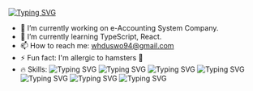 [![Typing SVG](https://readme-typing-svg.demolab.com?font=Fira+Code&weight=500&size=25&pause=1000&color=F7F7F7&center=true&random=true&width=700&height=70&lines=Welcome+to+Jemmillion's+World+%F0%9F%91%8B)](https://git.io/typing-svg)

- 🔭 I’m currently working on e-Accounting System Company.
- 🌱 I’m currently learning TypeScript, React.
- 📫 How to reach me: whduswo94@gmail.com
- ⚡ Fun fact: I'm allergic to hamsters 🐹  
- 🔥 Skills:
![Typing SVG](https://img.shields.io/badge/HTML-239120?style=for-the-badge&logo=html5&logoColor=white) ![Typing SVG](https://img.shields.io/badge/CSS-239120?&style=for-the-badge&logo=css3&logoColor=white) ![Typing SVG](https://img.shields.io/badge/JavaScript-F7DF1E?style=for-the-badge&logo=JavaScript&logoColor=white) ![Typing SVG](https://img.shields.io/badge/TypeScript-007ACC?style=for-the-badge&logo=typescript&logoColor=white) ![Typing SVG](https://img.shields.io/badge/Java-ED8B00?style=for-the-badge&logo=openjdk&logoColor=white) ![Typing SVG](https://img.shields.io/badge/React-20232A?style=for-the-badge&logo=react&logoColor=61DAFB) ![Typing SVG](https://img.shields.io/badge/Markdown-000000?style=for-the-badge&logo=markdown&logoColor=white)

